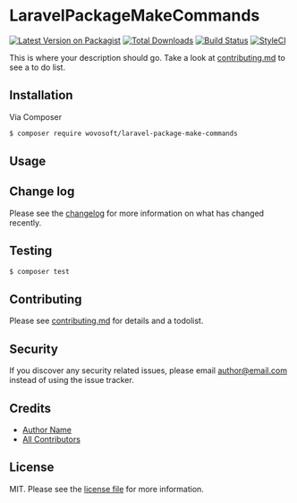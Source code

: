 # LaravelPackageMakeCommands

[![Latest Version on Packagist][ico-version]][link-packagist]
[![Total Downloads][ico-downloads]][link-downloads]
[![Build Status][ico-travis]][link-travis]
[![StyleCI][ico-styleci]][link-styleci]

This is where your description should go. Take a look at [contributing.md](contributing.md) to see a to do list.

## Installation

Via Composer

``` bash
$ composer require wovosoft/laravel-package-make-commands
```

## Usage

## Change log

Please see the [changelog](changelog.md) for more information on what has changed recently.

## Testing

``` bash
$ composer test
```

## Contributing

Please see [contributing.md](contributing.md) for details and a todolist.

## Security

If you discover any security related issues, please email author@email.com instead of using the issue tracker.

## Credits

- [Author Name][link-author]
- [All Contributors][link-contributors]

## License

MIT. Please see the [license file](license.md) for more information.

[ico-version]: https://img.shields.io/packagist/v/wovosoft/laravel-package-make-commands.svg?style=flat-square
[ico-downloads]: https://img.shields.io/packagist/dt/wovosoft/laravel-package-make-commands.svg?style=flat-square
[ico-travis]: https://img.shields.io/travis/wovosoft/laravel-package-make-commands/master.svg?style=flat-square
[ico-styleci]: https://styleci.io/repos/12345678/shield

[link-packagist]: https://packagist.org/packages/wovosoft/laravel-package-make-commands
[link-downloads]: https://packagist.org/packages/wovosoft/laravel-package-make-commands
[link-travis]: https://travis-ci.org/wovosoft/laravel-package-make-commands
[link-styleci]: https://styleci.io/repos/12345678
[link-author]: https://github.com/wovosoft
[link-contributors]: ../../contributors
